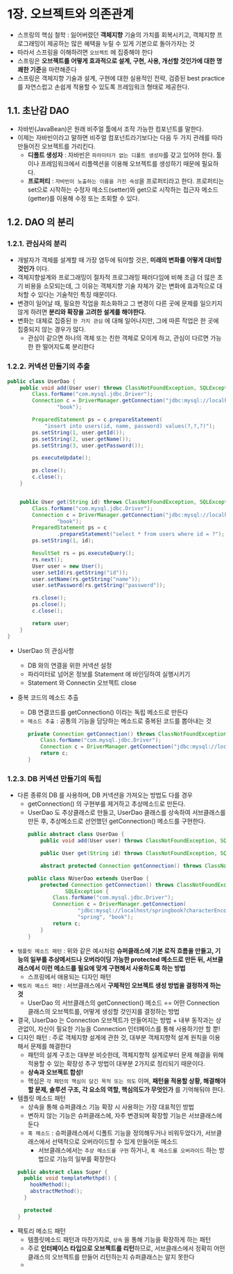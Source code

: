 # 1장. 오브젝트와 의존관계
- 스프링의 핵심 철학 : 잃어버렸던 **객체지향** 기술의 가치를 회복시키고, 객체지향 프로그래밍이 제공하는 많은 혜택을 누릴 수 있게 기본으로 돌아가자는 것
- 따라서 스프링을 이해하려면 `오브젝트` 에 집중해야 한다
- 스프링은 **오브젝트를 어떻게 효과적으로 설계, 구현, 사용, 개선할 것인가에 대한 명쾌한 기준**을 마련해준다
- 스프링은 객체지향 기술과 설계, 구현에 대한 실용적인 전략, 검증된 best practice 를 자연스럽고 손쉽게 적용할 수 있도록 프레임워크 형태로 제공한다.

## 1.1. 초난감 DAO
- 자바빈(JavaBean)은 원래 비주얼 툴에서 조작 가능한 컴포넌트를 말한다. 
- 이제는 자바빈이라고 말하면 비주얼 컴포넌트라기보다는 다음 두 가지 관례를 따라 만들어진 오브젝트를 가리킨다. 
  - **디폴트 생성자** : 자바빈은 `파라미터가 없는 디폴트 생성자`를 갖고 있어야 한다. 툴이나 프레임워크에서 리플렉션을 이용해 오브젝트를 생성하기 때문에 필요하다.
  - **프로퍼티** : `자바빈이 노출하는 이름을 가진 속성`을 프로퍼티라고 한다. 프로퍼티는 set으로 시작하는 수정자 메소드(setter)와 get으로 시작하는 접근자 메소드(getter)를 이용해 수정 또는 조회할 수 있다.

## 1.2. DAO 의 분리
### 1.2.1. 관심사의 분리
- 개발자가 객체를 설계할 때 가장 염두에 둬야할 것은, **미래의 변화를 어떻게 대비할 것인가** 이다.
- 객체지향설계와 프로그래밍이 절차적 프로그래밍 패러다임에 비해 조금 더 많은 초기 비용을 소모되는데, 그 이유는 객체지향 기술 자체가 갖는 변화에 효과적으로 대처할 수 있다는 기술적인 특징 때문이다. 
- 변경이 일어날 때, 필요한 작업을 최소화하고 그 변경이 다른 곳에 문제를 일으키지 않게 하려면 **분리와 확장을 고려한 설계를 해야한다.**
- 변화는 대체로 집중된 `한 가지 관심` 에 대해 일어나지만, 그에 따른 작업은 한 곳에 집중되지 않는 경우가 많다. 
  - 관심이 같으면 하나의 객체 또는 친한 객체로 모이게 하고, 관심이 다르면 가능한 한 떨어지도록 분리한다

### 1.2.2. 커넥션 만들기의 추출

```java
public class UserDao {
    public void add(User user) throws ClassNotFoundException, SQLException {
		Class.forName("com.mysql.jdbc.Driver");
		Connection c = DriverManager.getConnection("jdbc:mysql://localhost/springbook?characterEncoding=UTF-8", "spring",
				"book");

		PreparedStatement ps = c.prepareStatement(
			"insert into users(id, name, password) values(?,?,?)");
		ps.setString(1, user.getId());
		ps.setString(2, user.getName());
		ps.setString(3, user.getPassword());

		ps.executeUpdate();

		ps.close();
		c.close();
	}


	public User get(String id) throws ClassNotFoundException, SQLException {
		Class.forName("com.mysql.jdbc.Driver");
		Connection c = DriverManager.getConnection("jdbc:mysql://localhost/springbook?characterEncoding=UTF-8", "spring",
				"book");
		PreparedStatement ps = c
				.prepareStatement("select * from users where id = ?");
		ps.setString(1, id);

		ResultSet rs = ps.executeQuery();
		rs.next();
		User user = new User();
		user.setId(rs.getString("id"));
		user.setName(rs.getString("name"));
		user.setPassword(rs.getString("password"));

		rs.close();
		ps.close();
		c.close();

		return user;
	}
}
```

- UserDao 의 관심사항
  - DB 와의 연결을 위한 커넥션 설정
  - 파라미터로 넘어온 정보를 Statement 에 바인딩하여 실행시키기
  - Statement 와 Connectin 오브젝트 close

- 중복 코드의 메소드 추출
  - DB 연결코드를 getConnection() 이라는 독립 메소드로 만든다
  - `메소드 추출` : 공통의 기능을 담당하는 메소드로 중복된 코드를 뽑아내는 것 
    ```java
    private Connection getConnection() throws ClassNotFoundException, SQLException {
        Class.forName("com.mysql.jdbc.Driver");
        Connection c = DriverManager.getConnection("jdbc:mysql://localhost/springbook?characterEncoding=UTF-8", "spring","book");
        return c;
    }
    ```

### 1.2.3. DB 커넥션 만들기의 독립
- 다른 종류의 DB 를 사용하며, DB 커넥션을 가져오는 방법도 다를 경우
  - getConnection() 의 구현부를 제거하고 추상메소드로 만든다.
  - UserDao 도 추상클래스로 만들고, UserDao 클래스를 상속하여 서브클래스를 만든 후, 추상메소드로 선언했던 getConnection() 메소드를 구현한다. 
    ```java
    public abstract class UserDao {
        public void add(User user) throws ClassNotFoundException, SQLException {...}

        public User get(String id) throws ClassNotFoundException, SQLException {...}

        abstract protected Connection getConnection() throws ClassNotFoundException, SQLException;
    ```
    ```java
    public class NUserDao extends UserDao {
        protected Connection getConnection() throws ClassNotFoundException,
                SQLException {
            Class.forName("com.mysql.jdbc.Driver");
            Connection c = DriverManager.getConnection(
                    "jdbc:mysql://localhost/springbook?characterEncoding=UTF-8",
                    "spring", "book");
            return c;
        }
    }
    ```
- `템플릿 메소드 패턴` : 위와 같은 예시처럼 **슈퍼클래스에 기본 로직 흐름을 만들고, 기능의 일부를 추상메서드나 오버라이딩 가능한 protected 메소드로 만든 뒤, 서브클래스에서 이런 메소드를 필요에 맞게 구현해서 사용하도록 하는 방법**
  - 스프링에서 애용되는 디자인 패턴
- `팩토리 메소드 패턴` : 서브클래스에서 **구체적인 오브젝트 생성 방법을 결정하게 하는 것**
  - UserDao 의 서브클래스의 getConnection() 메소드 == 어떤 Connection 클래스의 오브젝트를, 어떻게 생성할 것인지를 결정하는 방법
- 결국, UserDao 는 Connection 오브젝트가 만들어지는 방법 + 내부 동작과는 상관없이, 자신이 필요한 기능을 Connection 인터페이스를 통해 사용하기만 할 뿐!
- 디자인 패턴 : 주로 객체지향 설계에 관한 것, 대부분 객체지향적 설계 원칙을 이용해서 문제를 해결한다
  - 패턴의 설계 구조는 대부분 비슷한데, 객체지향적 설계로부터 문제 해결을 위해 적용할 수 있는 확장성 추구 방법이 대부분 2가지로 정리되기 때문이다.
  - **상속과 오브젝트 합성!**
  - 핵심은 `각 패턴의 핵심이 담긴 목적 또는 의도` 이며, **패턴을 적용할 상황, 해결해야 할 문제, 솔루션 구조, 각 요소의 역할, 핵심의도가 무엇인가** 를 기억해둬야 한다.
- 템플릿 메소드 패턴
  - 상속을 통해 슈퍼클래스 기능 확장 시 사용하는 가장 대표적인 방법
  - 변하지 않는 기능은 슈퍼클래스에, 자주 변경되며 확장할 기능은 서브클래스에 둔다
  - `훅 메소드` : 슈퍼클래스에서 디폴트 기능을 정의해두거나 비워두었다가, 서브클래스에서 선택적으로 오버라이드할 수 있게 만들어둔 메소드
    - 서브클래스에서는 `추상 메소드를 구현` 하거나, `훅 메소드를 오버라이드` 하는 방법으로 기능의 일부를 확장한다
  ```java
  public abstract class Super {
    public void templateMethpd() {
      hookMethod();
      abstractMethod();
    }

    protected 
  }
  ```
- 팩토리 메소드 패턴
  - 템플릿메소드 패턴과 마찬가지로, `상속` 을 통해 기능을 확장하게 하는 패턴
  - 주로 **인터페이스 타입으로 오브젝트를 리턴**하므로, 서브클래스에서 정확히 어떤 클래스의 오브젝트를 만들어 리턴하는지 슈퍼클래스는 알지 못한다
  -  